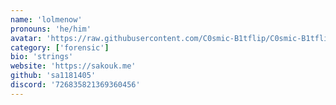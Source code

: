 ```yaml
---
name: 'lolmenow'
pronouns: 'he/him'
avatar: 'https://raw.githubusercontent.com/C0smic-B1tflip/C0smic-B1tflip.github.io/refs/heads/main/src/content/authors/lolmenowpfp.png'
category: ['forensic']
bio: 'strings'
website: 'https://sakouk.me'
github: 'sa1181405'
discord: '726835821369360456'
---
```


